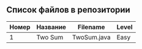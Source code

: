 ## Список файлов в репозитории ##

| Номер |    Название   | Filename | Level |
| -------  |    --------        | ----------  | ------- |
|   1   | Two Sum    | TwoSum.java  | Easy    |